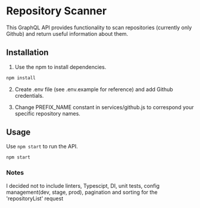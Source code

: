 # Repository Scanner 

This GraphQL API provides functionality to scan repositories (currently only Github) and return useful information about them.

## Installation

1. Use the npm to install dependencies.

```bash
npm install
```

2. Create .env file (see .env.example for reference) and add Github credentials.

3. Change PREFIX_NAME constant in services/github.js to correspond your specific repository names.

## Usage

Use `npm start` to run the API.

```bash
npm start
```

### Notes

I decided not to include linters, Typescipt, DI, unit tests, config management(dev, stage, prod), pagination and sorting for the 'repositoryList' request